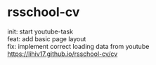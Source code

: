 # rsschool-cv
init: start youtube-task  
feat: add basic page layout  
fix: implement correct loading data from youtube  
https://lihiv17.github.io/rsschool-cv/cv
